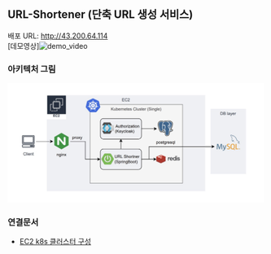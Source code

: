 ## URL-Shortener (단축 URL 생성 서비스)
배포 URL: http://43.200.64.114  
[데모영상]![demo_video](doc/demo_video.gif)
### 아키텍처 그림
![img](doc/img/architecture.jpg)
### 연결문서
* [EC2 k8s 클러스터 구성](doc/kubernetes.md)